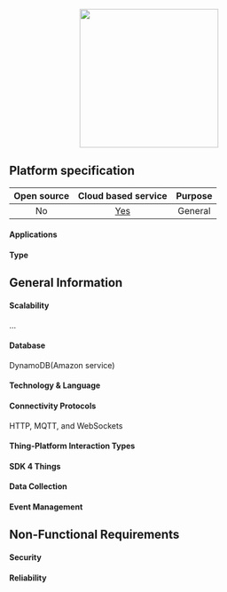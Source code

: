 <p align = "center">
  <img src="https://s3-us-west-2.amazonaws.com/www.breadware.com/integrations/aws-iot.png" width="250px" >
</p>

## Platform specification

| Open source | Cloud based service | Purpose |
|:-----------:|:--------------------:|:-------:|
| No | [Yes](https://aws.amazon.com/iot-platform) | General |

#### Applications

#### Type

## General Information

#### Scalability
...

#### Database
DynamoDB(Amazon service)

#### Technology & Language

#### Connectivity Protocols
HTTP, MQTT, and WebSockets

#### Thing-Platform Interaction Types

#### SDK 4 Things

#### Data Collection

#### Event Management

## Non-Functional Requirements

#### Security

#### Reliability
